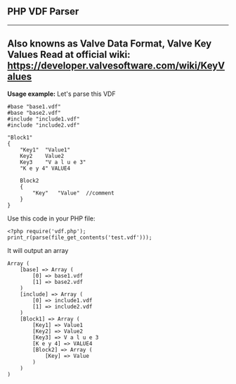 PHP VDF Parser
---
---
Also knowns as Valve Data Format, Valve Key Values
Read at official wiki: https://developer.valvesoftware.com/wiki/KeyValues
---
**Usage example:**
Let's parse this VDF
```
#base "base1.vdf"
#base "base2.vdf"
#include "include1.vdf"
#include "include2.vdf"

"Block1" 
{
	"Key1"	"Value1"
	Key2	Value2
	Key3	"V a l u e 3"
	"K e y 4" VALUE4
	
	Block2 
	{
		"Key"	"Value"  //comment
	}
}
```
Use this code in your PHP file:
```
<?php require('vdf.php');
print_r(parse(file_get_contents('test.vdf')));
```
It will output an array
```
Array ( 
	[base] => Array ( 
		[0] => base1.vdf 
		[1] => base2.vdf 
	) 
	[include] => Array ( 
		[0] => include1.vdf 
		[1] => include2.vdf 
	) 
	[Block1] => Array (
		[Key1] => Value1 
		[Key2] => Value2 
		[Key3] => V a l u e 3 
		[K e y 4] => VALUE4 
		[Block2] => Array ( 
			[Key] => Value 
		) 
	) 
)
```